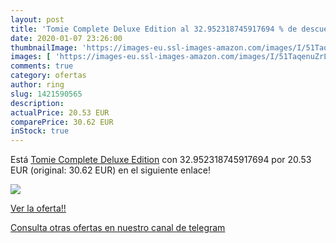 ```yaml
---
layout: post
title: 'Tomie Complete Deluxe Edition al 32.952318745917694 % de descuento'
date: 2020-01-07 23:26:00
thumbnailImage: 'https://images-eu.ssl-images-amazon.com/images/I/51TaqenuZrL._SL200_.jpg'
images: [ 'https://images-eu.ssl-images-amazon.com/images/I/51TaqenuZrL._SL200_.jpg' ]
comments: true
category: ofertas
author: ring
slug: 1421590565
description:
actualPrice: 20.53 EUR
comparePrice: 30.62 EUR
inStock: true
---
```


Está [Tomie Complete Deluxe Edition](https://www.amazon.com/dp/1421590565/?tag=redken08-20) con 32.952318745917694 por 20.53 EUR (original: 30.62 EUR) en el siguiente enlace!

[![](https://images-eu.ssl-images-amazon.com/images/I/51TaqenuZrL._SL200_.jpg)](https://www.amazon.com/dp/1421590565/?tag=redken08-20)

[Ver la oferta!!](https://www.amazon.com/dp/1421590565/?tag=redken08-20)

[Consulta otras ofertas en nuestro canal de telegram](https://t.me/s/ofertas25)

